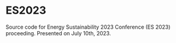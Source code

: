 # ES2023
Source code for Energy Sustainability 2023 Conference (ES 2023) proceeding.
Presented on July 10th, 2023.
